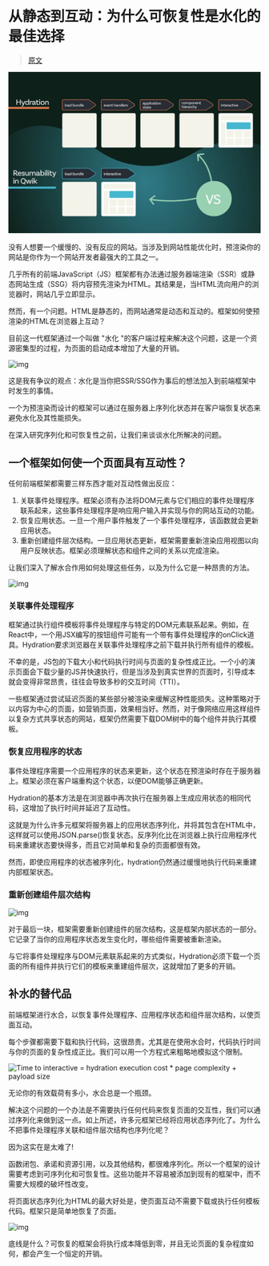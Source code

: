 # 从静态到互动：为什么可恢复性是水化的最佳选择

> [原文](https://www.builder.io/blog/from-static-to-interactive-why-resumability-is-the-best-alternative-to-hydration)

![img](img\hydration.png)



没有人想要一个缓慢的、没有反应的网站。当涉及到网站性能优化时，预渲染你的网站是你作为一个网站开发者最强大的工具之一。

几乎所有的前端JavaScript（JS）框架都有办法通过服务器端渲染（SSR）或静态网站生成（SSG）将内容预先渲染为HTML。其结果是，当HTML流向用户的浏览器时，网站几乎立即显示。

然而，有一个问题。HTML是静态的，而网站通常是动态和互动的。框架如何使预渲染的HTML在浏览器上互动？

目前这一代框架通过一个叫做 "水化 "的客户端过程来解决这个问题，这是一个资源密集型的过程，为页面的启动成本增加了大量的开销。

![img](\img\speedvs.png)

这是我有争议的观点：水化是当你把SSR/SSG作为事后的想法加入到前端框架中时发生的事情。

一个为预渲染而设计的框架可以通过在服务器上序列化状态并在客户端恢复状态来避免水化及其性能损失。

在深入研究序列化和可恢复性之前，让我们来谈谈水化所解决的问题。



## 一个框架如何使一个页面具有互动性？

任何前端框架都需要三样东西才能对互动性做出反应：

1. 关联事件处理程序。框架必须有办法将DOM元素与它们相应的事件处理程序联系起来，这些事件处理程序是响应用户输入并实现与你的网站互动的功能。
2. 恢复应用状态。一旦一个用户事件触发了一个事件处理程序，该函数就会更新应用状态。
3. 重新创建组件层次结构。一旦应用状态更新，框架需要重新渲染应用视图以向用户反映状态。框架必须理解状态和组件之间的关系以完成渲染。

让我们深入了解水合作用如何处理这些任务，以及为什么它是一种昂贵的方法。

![img](\img\demo.png)

### 关联事件处理程序

框架通过执行组件模板将事件处理程序与特定的DOM元素联系起来。例如，在React中，一个用JSX编写的按钮组件可能有一个带有事件处理程序的onClick道具。Hydration要求浏览器在关联事件处理程序之前下载并执行所有组件的模板。

不幸的是，JS包的下载大小和代码执行时间与页面的复杂性成正比。一个小的演示页面会下载少量的JS并快速执行，但是当涉及到真实世界的页面时，引导成本就会变得非常昂贵，往往会导致多秒的交互时间（TTI）。

一些框架通过尝试延迟页面的某些部分被渲染来缓解这种性能损失。这种策略对于以内容为中心的页面，如营销页面，效果相当好。然而，对于像网络应用这样组件以复杂方式共享状态的网站，框架仍然需要下载DOM树中的每个组件并执行其模板。



### 恢复应用程序的状态

事件处理程序需要一个应用程序的状态来更新，这个状态在预渲染时存在于服务器上。框架必须在客户端重构这个状态，以便DOM能够正确更新。

Hydration的基本方法是在浏览器中再次执行在服务器上生成应用状态的相同代码，这增加了执行时间并延迟了互动性。

这就是为什么许多元框架将服务器上的应用状态序列化，并将其包含在HTML中，这样就可以使用JSON.parse()恢复状态。反序列化比在浏览器上执行应用程序代码来重建状态要快得多，而且它对简单和复杂的页面都很有效。

然而，即使应用程序的状态被序列化，hydration仍然通过缓慢地执行代码来重建内部框架状态。

### 重新创建组件层次结构

![img](https://cdn.builder.io/api/v1/image/assets%2FYJIGb4i01jvw0SRdL5Bt%2F65caa495f5074d14a8eb9866b3c5ce57?width=800)

对于最后一块，框架需要重新创建组件的层次结构，这是框架内部状态的一部分。它记录了当你的应用程序状态发生变化时，哪些组件需要被重新渲染。

与它将事件处理程序与DOM元素联系起来的方式类似，Hydration必须下载一个页面的所有组件并执行它们的模板来重建组件层次，这就增加了更多的开销。

## 补水的替代品

前端框架进行水合，以恢复事件处理程序、应用程序状态和组件层次结构，以使页面互动。

每个步骤都需要下载和执行代码，这很昂贵。尤其是在使用水合时，代码执行时间与你的页面的复杂性成正比。我们可以用一个方程式来粗略地模拟这个限制。

![Time to interactive = hydration execution cost * page complexity + payload size](https://cdn.builder.io/api/v1/image/assets%2FYJIGb4i01jvw0SRdL5Bt%2F8c7240165b4c41d290b82209df7eb76e?width=800)

无论你的有效载荷有多小，水合总是一个瓶颈。

解决这个问题的一个办法是不需要执行任何代码来恢复页面的交互性，我们可以通过序列化来做到这一点。如上所述，许多元框架已经将应用状态序列化了。为什么不把事件处理程序关联和组件层次结构也序列化呢？

因为这实在是太难了!

函数闭包、承诺和资源引用，以及其他结构，都很难序列化。所以一个框架的设计需要考虑到可序列化和可恢复性。这些功能并不容易被添加到现有的框架中，而不需要大规模的破坏性改变。

将页面状态序列化为HTML的最大好处是，使页面互动不需要下载或执行任何模板代码。框架只是简单地恢复了页面。

![img](https://cdn.builder.io/api/v1/image/assets%2FYJIGb4i01jvw0SRdL5Bt%2F73768ea2bcb54fc7826d15de3d3f3019?width=800)

底线是什么？可恢复的框架会将执行成本降低到零，并且无论页面的复杂程度如何，都会产生一个恒定的开销。







